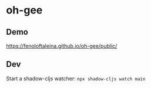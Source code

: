 # oh-gee
## Demo
https://fenoloftaleina.github.io/oh-gee/public/
## Dev
Start a shadow-cljs watcher:
```npx shadow-cljs watch main```
